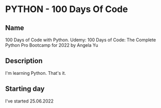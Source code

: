 # PYTHON - 100 Days Of Code

## Name
100 Days of Code with Python. Udemy: 100 Days of Code: The Complete Python Pro Bootcamp for 2022 by Angela Yu

## Description
I'm learning Python. That's it. 

## Starting day
I've started 25.06.2022
